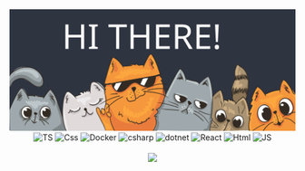 <div align="center">
     <img alt="Awesome GitHub Profile Readme" src="/images/cats.svg"> </img>
    <div>
        <img src="https://raw.githubusercontent.com/marwin1991/profile-technology-icons/refs/heads/main/icons/typescript.png" title="TS" alt="TS" width="40" height="40"/>
        <img src="https://raw.githubusercontent.com/marwin1991/profile-technology-icons/refs/heads/main/icons/css.png" title="Css" alt="Css" width="40" height="40"/>
        <img src="https://raw.githubusercontent.com/marwin1991/profile-technology-icons/refs/heads/main/icons/docker.png" 
        title="Docker" alt="Docker" width="40" height="40"/>
        <img src="https://raw.githubusercontent.com/marwin1991/profile-technology-icons/refs/heads/main/icons/c%23.png" title="csharp" alt="csharp" width="40" height="40"/>
        <img src="https://raw.githubusercontent.com/marwin1991/profile-technology-icons/refs/heads/main/icons/_net_core.png" title="dotnet" alt="dotnet" width="40" height="40"/>
        <img src="https://raw.githubusercontent.com/marwin1991/profile-technology-icons/refs/heads/main/icons/react.png" title="React" alt="React" width="40" height="40"/>
        <img src="https://raw.githubusercontent.com/marwin1991/profile-technology-icons/refs/heads/main/icons/html.png" title="Html" alt="Html" width="40" height="40"/>
        <img src="https://raw.githubusercontent.com/marwin1991/profile-technology-icons/refs/heads/main/icons/javascript.png" title="JS" alt="JS" width="40" height="40"/>       
    </div><br/>
         <div>
        <img height=200 align="center" src="http://github-profile-summary-cards.vercel.app/api/cards/repos-per-language?username=Dzmi3y&theme=nord_dark" />   
    </div><br/>
</div>
